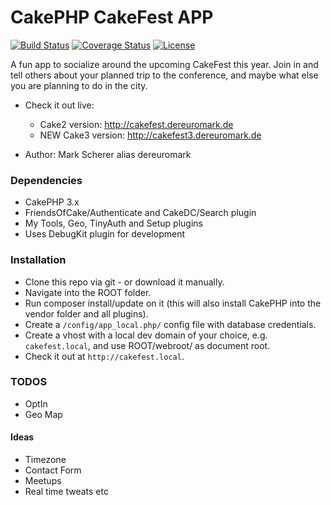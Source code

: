 # CakePHP CakeFest APP
[![Build Status](https://api.travis-ci.org/dereuromark/cakefest.png?branch=3.0)](https://travis-ci.org/dereuromark/cakefest)
[![Coverage Status](https://coveralls.io/repos/dereuromark/cakefest/badge.png?branch=3.0)](https://coveralls.io/r/dereuromark/cakefest)
[![License](https://poser.pugx.org/dereuromark/cakefest/license.png)](https://packagist.org/packages/dereuromark/cakefest)

A fun app to socialize around the upcoming CakeFest this year.
Join in and tell others about your planned trip to the conference, and maybe what else you are planning to do in the city.

* Check it out live:
  - Cake2 version: http://cakefest.dereuromark.de
  - NEW Cake3 version: http://cakefest3.dereuromark.de

* Author: Mark Scherer alias dereuromark


### Dependencies

* CakePHP 3.x
* FriendsOfCake/Authenticate and CakeDC/Search plugin
* My Tools, Geo, TinyAuth and Setup plugins
* Uses DebugKit plugin for development

### Installation

* Clone this repo via git - or download it manually.
* Navigate into the ROOT folder.
* Run composer install/update on it (this will also install CakePHP into the vendor folder and all plugins).
* Create a `/config/app_local.php/` config file with database credentials.
* Create a vhost with a local dev domain of your choice, e.g. `cakefest.local`, and use ROOT/webroot/ as document root.
* Check it out at `http://cakefest.local`.

### TODOS

* OptIn
* Geo Map

#### Ideas

* Timezone
* Contact Form
* Meetups
* Real time tweats etc